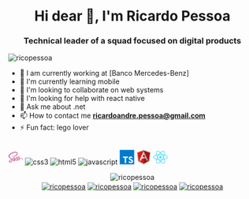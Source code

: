 <h1 align="center">Hi dear 👋, I'm Ricardo Pessoa</h1>
<h3 align="center">Technical leader of a squad focused on digital products</h3>
<p align="left"> <img src="https://komarev.com/ghpvc/?username=ricopessoa" alt="ricopessoa" /> </p>

- 🔭 I am currently working at [Banco Mercedes-Benz]
- 🌱 I'm currently learning mobile
- 👯 I'm looking to collaborate on web systems
- 🤔 I'm looking for help with react native
- 💬 Ask me about .net
- 📫 How to contact me **ricardoandre.pessoa@gmail.com**
- ⚡ Fun fact: lego lover

<p align="left"></br>
<img src="https://github.com/devicons/devicon/blob/master/icons/sass/sass-original.svg" alt="sass"  width="30" height="30"/>
<img src="https://devicons.github.io/devicon/devicon.git/icons/css3/css3-original-wordmark.svg" alt="css3"  width="30" height="30"/>
<img src="https://devicons.github.io/devicon/devicon.git/icons/html5/html5-original-wordmark.svg" alt="html5"  width="30" height="30"/>
<img src="https://devicons.github.io/devicon/devicon.git/icons/javascript/javascript-original.svg" alt="javascript" width="30" height="30"/>
<img src="https://github.com/devicons/devicon/blob/master/icons/typescript/typescript-original.svg" alt="typescript" width="30" height="30"/>
<img src="https://github.com/devicons/devicon/blob/master/icons/angularjs/angularjs-original.svg" alt="angular" width="30" height="30"/>
<img src="https://github.com/devicons/devicon/blob/master/icons/react/react-original.svg" alt="react" width="30" height="30"/>
</p>

<p align="center">
<img src="https://github-readme-stats.vercel.app/api?username=ricopessoa&show_icons=true" alt="ricopessoa"/> <br>
<a href="https://twitter.com/ricopessoa" target="blank"><img align="center" src="https://cdn.jsdelivr.net/npm/simple-icons@3.0.1/icons/twitter.svg" alt="ricopessoa" height="20" width="20" /></a>
<a href="https://linkedin.com/in/ricardopessoa" target="blank">   <img align="center" src="https://cdn.jsdelivr.net/npm/simple-icons@3.0.1/icons/linkedin.svg" alt="ricopessoa" height="20" width="20" /></a>
<a href="https://fb.com/ricopessoa" target="blank"><img align="center" src="https://cdn.jsdelivr.net/npm/simple-icons@3.0.1/icons/facebook.svg" alt="ricopessoa" height="20" width="20" /></a>
<a href="https://instagram.com/ricopessoa" target="blank"><img align="center" src="https://cdn.jsdelivr.net/npm/simple-icons@3.0.1/icons/instagram.svg" alt="ricopessoa" height="20" width="20" /></a>
</p>



<!--
**RicoPessoa/ricopessoa** is a ✨ _special_ ✨ repository because its `README.md` (this file) appears on your GitHub profile.

Here are some ideas to get you started:

- 🔭 I’m currently working on ...
- 🌱 I’m currently learning ...
- 👯 I’m looking to collaborate on ...
- 🤔 I’m looking for help with ...
- 💬 Ask me about ...
- 📫 How to reach me: ...
- 😄 Pronouns: ...
- ⚡ Fun fact: ...
-->
